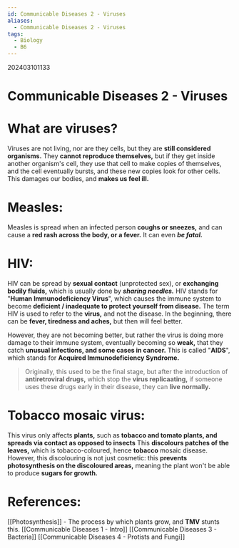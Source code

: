 ```yaml
---
id: Communicable Diseases 2 - Viruses
aliases:
  - Communicable Diseases 2 - Viruses
tags:
  - Biology
  - B6
---
```

202403101133

# Communicable Diseases 2 - Viruses

# What are viruses?

Viruses are not living, nor are they cells, but they are **still considered organisms.** They **cannot reproduce themselves,** but if they get inside another organism's cell, they use that cell to make copies of themselves, and the cell eventually bursts, and these new copies look for other cells. This damages our bodies, and **makes us feel ill.** 
# Measles:

Measles is spread when an infected person **coughs or sneezes,** and can cause a **red rash across the body, or a fever.** It can even ***be fatal.*** 

# HIV:

HIV can be spread by **sexual contact** (unprotected sex), or **exchanging bodily fluids,** which is usually done by ***sharing needles.*** HIV stands for "**Human Immunodeficiency Virus**", which causes the immune system to become **deficient / inadequate to protect yourself from disease.** The term HIV is used to refer to the **virus,** and not the disease. In the beginning, there can be **fever, tiredness and aches,** but then will feel better.

However, they are not becoming better, but rather the virus is doing more damage to their immune system, eventually becoming so **weak,** that they catch **unusual infections, and some cases in cancer.** This is called "**AIDS**", which stands for **Acquired Immunodeficiency Syndrome.**

> Originally, this used to be the final stage, but after the introduction of **antiretroviral drugs,** which stop the **virus replicaating,** if someone uses these drugs early in their disease, they can **live normally.** 

# Tobacco mosaic virus:

This virus only affects **plants,** such as **tobacco and tomato plants, and spreads via contact as opposed to insects** This **discolours patches of the leaves,** which is tobacco-coloured, hence **tobacco** mosaic disease. However, this discolouring is not just cosmetic: this **prevents photosynthesis on the discoloured areas,** meaning the plant won't be able to produce **sugars for growth.** 

# References:
[[Photosynthesis]] - The process by which plants grow, and **TMV** stunts this.
[[Communicable Diseases 1 - Intro]]
[[Communicable Diseases 3 - Bacteria]]
[[Communicable Diseases 4 - Protists and Fungi]]
